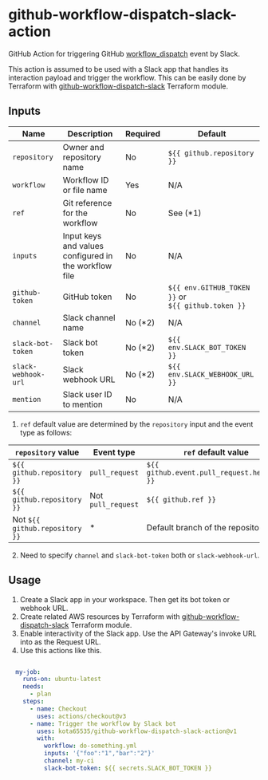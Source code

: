# github-workflow-dispatch-slack-action

GitHub Action for triggering
GitHub [workflow_dispatch](https://docs.github.com/en/actions/using-workflows/events-that-trigger-workflows#workflow_dispatch)
event by Slack.

This action is assumed to be used with a Slack app that handles its interaction payload and trigger the workflow.
This can be easily done by Terraform with [github-workflow-dispatch-slack](https://registry.terraform.io/modules/kota65535/github-workflow-dispatch-slack/aws/latest)
Terraform module.

## Inputs

| Name                | Description                                           | Required | Default                                                 |
|---------------------|-------------------------------------------------------|----------|---------------------------------------------------------|
| `repository`        | Owner and repository name                             | No       | `${{ github.repository }}`                              |
| `workflow`          | Workflow ID or file name                              | Yes      | N/A                                                     |
| `ref`               | Git reference for the workflow                        | No       | See (*1)                                                |
| `inputs`            | Input keys and values configured in the workflow file | No       | N/A                                                     |
| `github-token`      | GitHub token                                          | No       | `${{ env.GITHUB_TOKEN }}` or<br/> `${{ github.token }}` | 
| `channel`           | Slack channel name                                    | No (*2)  | N/A                                                     | 
| `slack-bot-token`   | Slack bot token                                       | No (*2)  | `${{ env.SLACK_BOT_TOKEN }}`                            | 
| `slack-webhook-url` | Slack webhook URL                                     | No (*2)  | `${{ env.SLACK_WEBHOOK_URL }}`                          | 
| `mention`           | Slack user ID to mention                              | No       | N/A                                                     | 

1. `ref` default value are determined by the `repository` input and the event type as follows:

| `repository` value             | Event type         | `ref` default value                         |
|--------------------------------|--------------------|---------------------------------------------|
| `${{ github.repository }}`     | `pull_request`     | `${{ github.event.pull_request.head.ref }}` |
| `${{ github.repository }}`     | Not `pull_request` | `${{ github.ref }}`                         |
| Not `${{ github.repository }}` | *                  | Default branch of the repository            |

2. Need to specify `channel` and `slack-bot-token` both or `slack-webhook-url`.

## Usage

1. Create a Slack app in your workspace. Then get its bot token or webhook URL.
2. Create related AWS resources by Terraform with [github-workflow-dispatch-slack](https://registry.terraform.io/modules/kota65535/github-workflow-dispatch-slack/aws/latest)
   Terraform module.
3. Enable interactivity of the Slack app. Use the API Gateway's invoke URL into as the Request URL.
4. Use this actions like this.

```yaml

  my-job:
    runs-on: ubuntu-latest
    needs:
      - plan
    steps:
      - name: Checkout
        uses: actions/checkout@v3
      - name: Trigger the workflow by Slack bot
        uses: kota65535/github-workflow-dispatch-slack-action@v1
        with:
          workflow: do-something.yml
          inputs: '{"foo":"1","bar":"2"}'
          channel: my-ci
          slack-bot-token: ${{ secrets.SLACK_BOT_TOKEN }}
```
